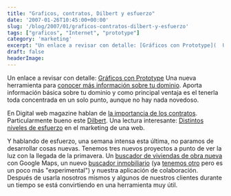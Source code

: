 ```yaml
---
title: "Graficos, contratos, Dilbert y esfuerzo"
date: '2007-01-26T10:45:00+00:00'
slug: '/blog/2007/01/graficos-contratos-dilbert-y-esfuerzo'
tags: ["graficos", "Internet", "prototype"]
category: 'marketing'
excerpt: "Un enlace a revisar con detalle: [Gráficos con Prototype](  Una nueva herramienta para [conocer más información sobre tu dominio]( Aporta informaci..."
draft: false
headerImage:
---
```

Un enlace a revisar con detalle: [Gráficos con Prototype](http://solutoire.com/plotr/)
Una nueva herramienta para [conocer más información sobre tu dominio](http://www.dnscoop.com/). Aporta información básica sobre tu dominio y como principal ventaja es el tenerla toda concentrada en un solo punto, aunque no hay nada novedoso.

En Digital web magazine hablan de [la importancia de los contratos](http://www.digital-web.com/articles/web_design_contracts/).
Particularmente bueno este [Dilbert](http://www.dilbert.com/comics/dilbert/archive/dilbert-20070125.html).
Una lectura interesante: [Distintos niveles de esfuerzo](http://sethgodin.typepad.com/seths_blog/2007/01/levels_of_effor.html) en el marketing de una web.

Y hablando de esfuerzo, una semana intensa esta última, no paramos de desarrollar cosas nuevas. Tenemos tres nuevos proyectos a punto de ver la luz con la llegada de la primavera.
Un [buscador de viviendas de obra nueva](http://www.buscadorobranueva.com) con Google Maps, un nuevo [buscador inmobiliario](http://www.buscamevivienda.com) (ya [tenemos otro](http://www.buscadorinmobiliario.es) pero es un poco más "experimental") y nuestra aplicación de colaboración.
Después de usarla nosotros mismos y algunos de nuestros clientes durante un tiempo se está convirtiendo en una herramienta muy útil.
